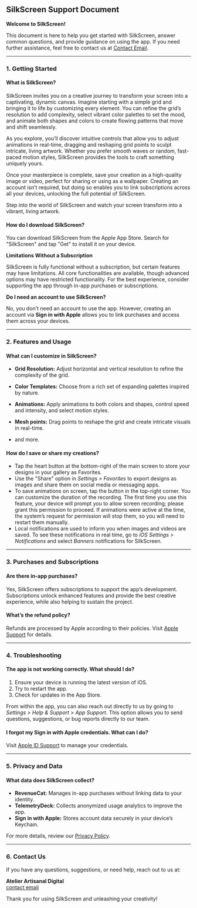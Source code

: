 ## SilkScreen Support Document

**Welcome to SilkScreen!**

This document is here to help you get started with SilkScreen, answer common questions, and provide guidance on using the app. If you need further assistance, feel free to contact us at [Contact Email](mailto:silkscreenapp@diprofio.net).

---

### 1. Getting Started

#### What is SilkScreen?

SilkScreen invites you on a creative journey to transform your screen into a captivating, dynamic canvas. Imagine starting with a simple grid and bringing it to life by customizing every element. You can refine the grid’s resolution to add complexity, select vibrant color palettes to set the mood, and animate both shapes and colors to create flowing patterns that move and shift seamlessly.

As you explore, you’ll discover intuitive controls that allow you to adjust animations in real-time, dragging and reshaping grid points to sculpt intricate, living artwork. Whether you prefer smooth waves or random, fast-paced motion styles, SilkScreen provides the tools to craft something uniquely yours.

Once your masterpiece is complete, save your creation as a high-quality image or video, perfect for sharing or using as a wallpaper. Creating an account isn’t required, but doing so enables you to link subscriptions across all your devices, unlocking the full potential of SilkScreen.

Step into the world of SilkScreen and watch your screen transform into a vibrant, living artwork.

#### How do I download SilkScreen?

You can download SilkScreen from the Apple App Store. Search for "SilkScreen" and tap "Get" to install it on your device.

**Limitations Without a Subscription**

SilkScreen is fully functional without a subscription, but certain features may have limitations. All core functionalities are available, though advanced options may have restricted functionality. For the best experience, consider supporting the app through in-app purchases or subscriptions.

**Do I need an account to use SilkScreen?**

No, you don’t need an account to use the app. However, creating an account via **Sign in with Apple** allows you to link purchases and access them across your devices.

---

### 2. Features and Usage

#### What can I customize in SilkScreen?

- **Grid Resolution:** Adjust horizontal and vertical resolution to refine the complexity of the grid.

- **Color Templates:** Choose from a rich set of expanding palettes inspired by nature.  
- **Animations:** Apply animations to both colors and shapes, control speed and intensity, and select motion styles.
- **Mesh points:** Drag points to reshape the grid and create intricate visuals in real-time.
- and more.

#### How do I save or share my creations?

- Tap the heart button at the bottom-right of the main screen to store your designs in your gallery as Favorites.
- Use the "Share" option in *Settings > Favorites* to export designs as images and share them on social media or messaging apps.
- To save animations on screen, tap the button in the top-right corner. You can customize the duration of the recording. The first time you use this feature, your device will prompt you to allow screen recording; please grant this permission to proceed. If animations were active at the time, the system’s request for permission will stop them, so you will need to restart them manually.
- Local notifications are used to inform you when images and videos are saved. To see these notifications in real time, go to *iOS Settings > Notifications* and select *Banners* notifications for SilkScreen.

---

### 3. Purchases and Subscriptions

#### Are there in-app purchases?

Yes, SilkScreen offers subscriptions to support the app’s development. Subscriptions unlock enhanced features and provide the best creative experience, while also helping to sustain the project.

#### What’s the refund policy?

Refunds are processed by Apple according to their policies. Visit [Apple Support](https://support.apple.com) for details.

---

### 4. Troubleshooting

#### The app is not working correctly. What should I do?

1. Ensure your device is running the latest version of iOS.
2. Try to restart the app.
3. Check for updates in the App Store.

From within the app, you can also reach out directly to us by going to *Settings > Help & Support > App Support*. This option allows you to send questions, suggestions, or bug reports directly to our team.

#### I forgot my Sign in with Apple credentials. What can I do?

Visit [Apple ID Support](https://appleid.apple.com) to manage your credentials.

---

### 5. Privacy and Data

#### What data does SilkScreen collect?

- **RevenueCat:** Manages in-app purchases without linking data to your identity.
- **TelemetryDeck:** Collects anonymized usage analytics to improve the app.
- **Sign in with Apple:** Stores account data securely in your device’s Keychain.

For more details, review our [Privacy Policy](https://atelierartisanal.digital/privacy).

---

### 6. Contact Us

If you have any questions, suggestions, or need help, reach out to us at:

**Atelier Artisanal Digital**  
[contact email](mailto:silkscreenapp@diprofio.net)

Thank you for using SilkScreen and unleashing your creativity!
